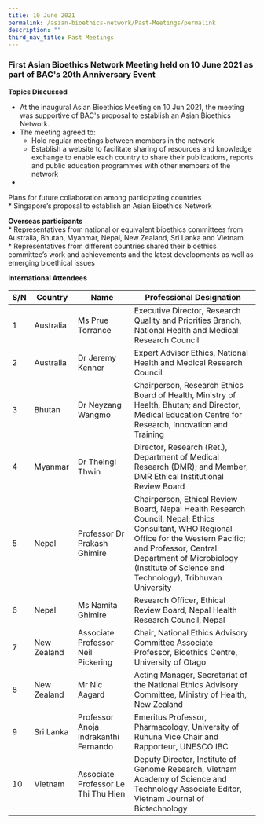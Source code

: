 ```yaml
---
title: 10 June 2021
permalink: /asian-bioethics-network/Past-Meetings/permalink
description: ""
third_nav_title: Past Meetings
---
```

### First Asian Bioethics Network Meeting held on 10 June 2021 as part of BAC's 20th Anniversary Event

**Topics Discussed**<br>
* At the inaugural Asian Bioethics Meeting on 10 Jun 2021, the meeting was supportive of BAC's proposal to establish an Asian Bioethics Network. <br>
* The meeting agreed to:    
  * Hold regular meetings between members in the network
  * Establish a website to facilitate sharing of resources and knowledge exchange to enable each country to share their publications, reports and public education programmes with other members of the network<br>
* 
Plans for future collaboration among participating countries<br>
* 
Singapore’s proposal to establish an Asian Bioethics Network<br>

**Overseas participants**<br>
* 
Representatives from national or equivalent bioethics committees from Australia, Bhutan, Myanmar,
Nepal, New Zealand, Sri Lanka and Vietnam<br>
* 
Representatives from different countries shared their bioethics committee’s work and achievements
and the latest developments as well as emerging bioethical issues<br>

**International Attendees**

|     S/N    |     Country        |     Name                                       |     Professional Designation  |
|--------|-------------|---------------|----------------------|
|     1      |     Australia      |     Ms Prue   Torrance                         |     Executive   Director, Research Quality and Priorities Branch, National Health and Medical Research Council  |
|     2      |     Australia      |     Dr Jeremy   Kenner                         |     Expert   Advisor Ethics, National Health and Medical Research Council |
|     3      |     Bhutan         |     Dr Neyzang   Wangmo                        |     Chairperson,     Research   Ethics Board of Health, Ministry of Health, Bhutan; and Director,      Medical   Education Centre for Research, Innovation and Training  |
|     4      |     Myanmar        |     Dr Theingi   Thwin                         |     Director, Research (Ret.), Department of Medical Research (DMR); and Member, DMR   Ethical Institutional Review Board  |
|     5      |     Nepal          |     Professor Dr   Prakash Ghimire             |     Chairperson, Ethical Review Board,     Nepal Health   Research Council, Nepal;  Ethics Consultant, WHO Regional Office for the Western Pacific; and Professor,  Central Department of Microbiology (Institute of Science and Technology), Tribhuvan   University    |
|     6      |     Nepal          |     Ms Namita   Ghimire                        |     Research   Officer, Ethical Review Board, Nepal Health Research Council, Nepal |
|     7      |     New Zealand    |     Associate   Professor Neil Pickering       |     Chair,     National   Ethics Advisory Committee            Associate   Professor,     Bioethics   Centre, University of Otago  |
|     8      |     New Zealand    |     Mr Nic Aagard                              |     Acting   Manager, Secretariat of the National Ethics Advisory Committee, Ministry of   Health, New Zealand    |
|     9      |     Sri Lanka      |     Professor   Anoja Indrakanthi Fernando     |     Emeritus   Professor,     Pharmacology,     University of   Ruhuna           Vice Chair   and Rapporteur, UNESCO IBC  |
|     10     |     Vietnam        |     Associate Professor Le Thi Thu Hien        |     Deputy   Director,     Institute of   Genome Research, Vietnam Academy of Science and Technology           Associate   Editor, Vietnam Journal of Biotechnology